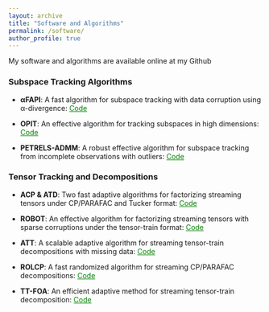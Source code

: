 ```yaml
---
layout: archive
title: "Software and Algorithms"
permalink: /software/
author_profile: true
---
```



My software and algorithms are available online at my Github <a href="https://github.com/thanhtbt" style="color: green; text-decoration: underline; "><i class="fab fa-fw fa-github zoom"></i></a>



### Subspace Tracking Algorithms

* **αFAPI**: A fast algorithm for subspace tracking with data corruption using α-divergence: <a href="https://github.com/thanhtbt/aFAPI" style="color: green; text-decoration: underline; ">Code</a>

* **OPIT**: An effective algorithm for tracking subspaces in high dimensions: <a href="https://github.com/thanhtbt/SST" style="color: green; text-decoration: underline; ">Code</a>
 


* **PETRELS-ADMM**: A robust effective algorithm for subspace tracking from incomplete observations with outliers: <a href="https://github.com/thanhtbt/RST" style="color: green; text-decoration: underline; ">Code</a> 

### Tensor Tracking and Decompositions

* **ACP & ATD**: Two fast adaptive algorithms for factorizing streaming tensors under CP/PARAFAC and Tucker format:  <a href="https://github.com/thanhtbt/tensor_tracking" style="color: green; text-decoration: underline; ">Code</a> 

* **ROBOT**: An effective algorithm for factorizing streaming tensors with sparse corruptions under the tensor-train format: <a href="https://github.com/thanhtbt/ROBOT" style="color: green; text-decoration: underline; ">Code</a>     



* **ATT**: A scalable adaptive algorithm for streaming tensor-train decompositions with missing data: <a href="https://github.com/thanhtbt/ATT-miss" style="color: green; text-decoration: underline; ">Code</a>     


* **ROLCP**: A fast randomized algorithm for streaming CP/PARAFAC decompositions:  <a href="https://github.com/thanhtbt/ROLCP" style="color: green; text-decoration: underline; ">Code</a>     

* **TT-FOA**: An efficient adaptive method for streaming tensor-train decomposition: <a href="https://github.com/thanhtbt/ATT" style="color: green; text-decoration: underline; ">Code</a>     

